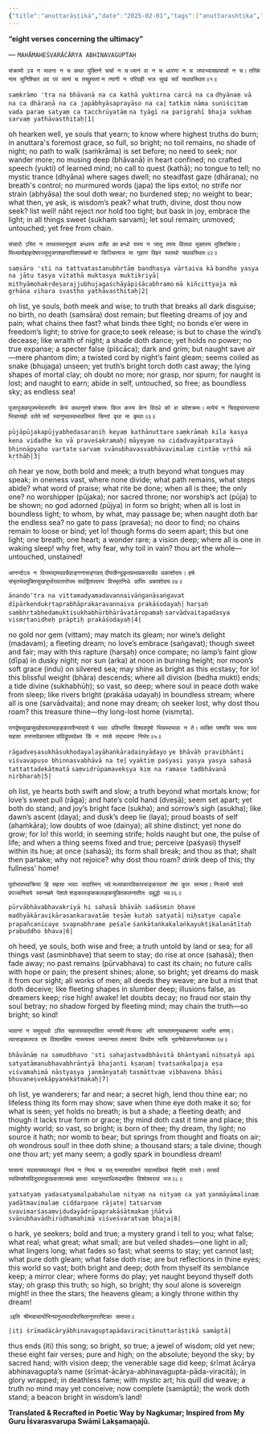 ```yaml
---
{"title":"anuttarāṣṭikā","date":"2025-02-01","tags":["anuttarashtika","abhinavagupta","scriptures"],"publish":true,"path":"scriptures/anuttarāṣṭikā.md","permalink":"/scriptures/anuttarashtika/","PassFrontmatter":true}
---
```


<span class="center-text">**“eight verses concerning the ultimacy”**</span>

<span class="center-text">— `MAHĀMAHEŚVARĀĊĀRYA ABHINAVAGUPTAḤ`</span>

</div>

<span class="center-text">`संक्रामो ऽत्र न भावना न च कथा युक्तिर्न चर्चा न च`</span>
<span class="center-text">`ध्यानं वा न च धारणा न च जपाभ्यासप्रयासो न च।`</span>
<span class="center-text">`तत्किं नाम सुनिश्चितं वद परं सत्यं च तच्छ्रूयतां`</span>
<span class="center-text">`न त्यागी न परिग्रही भज सुखं सर्वं यथावस्थितः॥१॥`</span>

<span class="center-text">`saṃkrāmo 'tra na bhāvanā na ca kathā yuktirna carcā na ca`</span>
<span class="center-text">`dhyānaṃ vā na ca dhāraṇā na ca japābhyāsaprayāso na ca|`</span>
<span class="center-text">`tatkiṃ nāma suniścitaṃ vada paraṃ satyaṃ ca tacchrūyatāṃ`</span>
<span class="center-text">`na tyāgī na parigrahī bhaja sukhaṃ sarvaṃ yathāvasthitaḥ|1|`</span>

<span class="center-text">oh hearken well, ye souls that yearn;</span>
<span class="center-text">to know where highest truths do burn;</span>
<span class="center-text">in anuttara's foremost grace, so full, so bright;</span>
<span class="center-text">no toil remains, no shade of night;</span>
<span class="center-text">no path to walk (saṁkrāma) is set before;</span>
<span class="center-text">no need to seek; nor wander more;</span>
<span class="center-text">no musing deep (bhāvanā) in heart confined;</span>
<span class="center-text">no crafted speech (yukti) of learned mind;</span>
<span class="center-text">no call to quest (kathā); no tongue to tell;</span>
<span class="center-text">no mystic trance (dhyāna) where sages dwell;</span>
<span class="center-text">no steadfast gaze (dhāraṇa); no breath's control;</span>
<span class="center-text">no murmured words (japa) the lips extol;</span>
<span class="center-text">no strife nor strain (abhyāsa) the soul doth wear;</span>
<span class="center-text">no burdened step; no weight to bear;</span>
<span class="center-text">what then, ye ask, is wisdom’s peak?</span>
<span class="center-text">what truth, divine, dost thou now seek?</span>
<span class="center-text">list well! nāht reject nor hold too tight;</span>
<span class="center-text">but bask in joy, embrace the light;</span>
<span class="center-text">in all things sweet (sukhaṁ sarvaṁ);</span>
<span class="center-text">let soul remain; unmoved;</span>
<span class="center-text">untouched; yet free from chain.</span>


<span class="center-text">`संसारो ऽस्ति न तत्त्वतस्तनुभृतां बन्धस्य वार्तैव का`</span>
<span class="center-text">`बन्धो यस्य न जातु तस्य वितथा मुक्तस्य मुक्तिक्रिया।`</span>
<span class="center-text">`मिथ्यामोहकृदेषरज्जुभुजगश्छायापिशाचभ्रमो`</span>
<span class="center-text">`मा किञ्चित्त्यज मा गृहाण विहर स्वस्थो यथावस्थितः॥२॥`</span>

<span class="center-text">`saṃsāro 'sti na tattvatastanubhṛtāṃ bandhasya vārtaiva kā`</span>
<span class="center-text">`bandho yasya na jātu tasya vitathā muktasya muktikriyā|`</span>
<span class="center-text">`mithyāmohakṛdeṣarajjubhujagaśchāyāpiśācabhramo`</span>
<span class="center-text">`mā kiñcittyaja mā gṛhāṇa vihara svastho yathāvasthitaḥ|2|`</span>

<span class="center-text">oh list, ye souls, both meek and wise;</span>
<span class="center-text">to truth that breaks all dark disguise;</span>
<span class="center-text">no birth, no death (saṁsāra) dost remain;</span>
<span class="center-text">but fleeting dreams of joy and pain;</span>
<span class="center-text">what chains thee fast? what binds thee tight;</span>
<span class="center-text">no bonds e’er were in freedom’s light;</span>
<span class="center-text">to strive for grace;to seek release;</span>
<span class="center-text">is but to chase the wind’s decease;</span>
<span class="center-text">like wraith of night; a shade doth dance;</span>
<span class="center-text">yet holds no power; no true expanse;</span>
<span class="center-text">a specter false (piścāca); dark and grim;</span>
<span class="center-text">but naught save air—mere phantom dim;</span>
<span class="center-text">a twisted cord by night’s faint gleam;</span>
<span class="center-text">seems coiled as snake (bhujaga) unseen;</span>
<span class="center-text">yet truth’s bright torch doth cast away;</span>
<span class="center-text">the lying shapes of mortal clay;</span>
<span class="center-text">oh doubt no more; nor grasp, nor spurn;</span>
<span class="center-text">for naught is lost; and naught to earn;</span>
<span class="center-text">abide in self, untouched, so free;</span>
<span class="center-text">as boundless sky; as endless sea!</span>


<span class="center-text">`पूजापूजकपूज्यभेदसरणिः केयं कथानुत्तरे`</span>
<span class="center-text">`संक्रामः किल कस्य केन विदधे को वा प्रवेशक्रमः।`</span>
<span class="center-text">`मायेयं न चिदद्वयात्परतया भिन्नाप्यहो वर्तते`</span>
<span class="center-text">`सर्वं स्वानुभवस्वभावविमलं चिन्तां वृथा मा कृथाः॥३॥`</span>

<span class="center-text">`pūjāpūjakapūjyabhedasaraṇiḥ keyaṃ kathānuttare`</span>
<span class="center-text">`saṃkrāmaḥ kila kasya kena vidadhe ko vā praveśakramaḥ|`</span>
<span class="center-text">`māyeyaṃ na cidadvayātparatayā bhinnāpyaho vartate`</span>
<span class="center-text">`sarvaṃ svānubhavasvabhāvavimalaṃ cintāṃ vṛthā mā kṛthāḥ|3|`</span>

<span class="center-text">oh hear ye now, both bold and meek;</span>
<span class="center-text">a truth beyond what tongues may speak;</span>
<span class="center-text">in oneness vast, where none divide;</span>
<span class="center-text">what path remains, what steps abide?</span>
<span class="center-text">what word of praise; what rite be done;</span>
<span class="center-text">when all is thee; the only one?</span>
<span class="center-text">no worshipper (pūjaka); nor sacred throne;</span>
<span class="center-text">nor worship’s act (pūja) to be shown;</span>
<span class="center-text">no god adorned (pūjya) in form so bright;</span>
<span class="center-text">when all is lost in boundless light;</span>
<span class="center-text">to whom, by what, may passage be;</span>
<span class="center-text">when naught doth bar the endless sea?</span>
<span class="center-text">no gate to pass (praveśa); no door to find;</span>
<span class="center-text">no chains remain to loose or bind;</span>
<span class="center-text">yet lo! though forms do seem apart;</span>
<span class="center-text">this but one light; one breath; one heart;</span>
<span class="center-text">a wonder rare; a vision deep;</span>
<span class="center-text">where all is one in waking sleep!</span>
<span class="center-text">why fret, why fear, why toil in vain?</span>
<span class="center-text">thou art the whole—untouched, unstained!</span>


<span class="center-text">`आनन्दोऽत्र न वित्तमद्यमदवन्नैवाङ्गनासङ्गवत्`</span>
<span class="center-text">`दीपार्केन्दुकृतप्रभाप्रकरवन्नैव प्रकाशोदयः।`</span>
<span class="center-text">`हर्षः संभृतभेदमुक्तिसुखभूर्भारावतारोपमः`</span>
<span class="center-text">`सर्वाद्वैतपदस्य विस्मृतनिधेः प्राप्तिः प्रकाशोदयः॥४॥`</span>

<span class="center-text">`ānando'tra na vittamadyamadavannaivāṅganāsaṅgavat`</span>
<span class="center-text">`dīpārkendukṛtaprabhāprakaravannaiva prakāśodayaḥ|`</span>
<span class="center-text">`harṣaḥ saṃbhṛtabhedamuktisukhabhūrbhārāvatāropamaḥ`</span>
<span class="center-text">`sarvādvaitapadasya vismṛtanidheḥ prāptiḥ prakāśodayaḥ|4|`</span>

<span class="center-text">no gold nor gem (vittam); may match its gleam;</span>
<span class="center-text">nor wine’s delight (madavam); a fleeting dream;</span>
<span class="center-text">no love’s embrace (saṅgavat); though sweet and fair;</span>
<span class="center-text">may with this rapture (harṣaḥ) once compare;</span>
<span class="center-text">no lamp’s faint glow (dīpa) in dusky night;</span>
<span class="center-text">nor sun (arka) at noon in burning height;</span>
<span class="center-text">nor moon’s soft grace (indu) on silvered sea;</span>
<span class="center-text">may shine as bright as this ecstasy;</span>
<span class="center-text">for lo! this blissful weight (bhāra) descends;</span>
<span class="center-text">where all division (bedha mukti) ends;</span>
<span class="center-text">a tide divine (sukhabhūḥ); so vast, so deep;</span>
<span class="center-text">where soul in peace doth wake from sleep;</span>
<span class="center-text">like rivers bright (prakāśa udayaḥ) in boundless stream;</span>
<span class="center-text">where all is one (sarvādvaita); and none may dream;</span>
<span class="center-text">oh seeker lost, why dost thou roam?</span>
<span class="center-text">this treasure thine—thy long-lost home (vismṛta).</span>


<span class="center-text">`रागद्वेषसुखासुखोदयलयाहङ्कारदैन्यादयो`</span>
<span class="center-text">`ये भावाः प्रविभान्ति विश्ववपुषो भिन्नस्वभावा न ते।`</span>
<span class="center-text">`व्यक्तिं पश्यसि यस्य यस्य सहसा तत्तत्तदेकात्मता`</span>
<span class="center-text">`संविद्रूपमवेक्ष्य किं न रमसे तद्भावना निर्भरः॥५॥`</span>

<span class="center-text">`rāgadveṣasukhāsukhodayalayāhaṅkāradainyādayo`</span>
<span class="center-text">`ye bhāvāḥ pravibhānti viśvavapuṣo bhinnasvabhāvā na te|`</span>
<span class="center-text">`vyaktiṃ paśyasi yasya yasya sahasā tattattadekātmatā`</span>
<span class="center-text">`saṃvidrūpamavekṣya kiṃ na ramase tadbhāvanā nirbharaḥ|5|`</span>

<span class="center-text">oh list, ye hearts both swift and slow;</span>
<span class="center-text">a truth beyond what mortals know;</span>
<span class="center-text">for love’s sweet pull (rāga);</span>
<span class="center-text">and hate’s cold hand (dveṣā);</span>
<span class="center-text">seem set apart; yet both do stand;</span>
<span class="center-text">and joy’s bright face (sukha);</span>
<span class="center-text">and sorrow’s sigh (asukha);</span>
<span class="center-text">like dawn’s ascent (daya);</span>
<span class="center-text">and dusk’s deep lie (laya);</span>
<span class="center-text">proud boasts of self (ahaṁkāra);</span>
<span class="center-text">low doubts of woe (dainya);</span>
<span class="center-text">all shine distinct; yet none do grow;</span>
<span class="center-text">for lo! this world; in seeming strife;</span>
<span class="center-text">holds naught but one, the pulse of life;</span>
<span class="center-text">and when a thing seems fixed and true;</span>
<span class="center-text">perceive (paśyasi) thyself within its hue;</span>
<span class="center-text">at once (sahasā); its form shall break;</span>
<span class="center-text">and thou as that; shalt then partake;</span>
<span class="center-text">why not rejoice? why dost thou roam?</span>
<span class="center-text">drink deep of this; thy fullness’ home!</span>


<span class="center-text">`पूर्वाभावभवक्रिया हि सहसा भावाः सदास्मिन् भवे`</span>
<span class="center-text">`मध्याकारविकारसङ्करवतां तेषां कुतः सत्यता।`</span>
<span class="center-text">`निःसत्ये चपले प्रपञ्चनिचये स्वप्नभ्रमे पेशले`</span>
<span class="center-text">`शङ्कातङ्ककलङ्कयुक्तिकलनातीतः प्रबुद्धो भव॥६॥`</span>

<span class="center-text">`pūrvābhāvabhavakriyā hi sahasā bhāvāḥ sadāsmin bhave`</span>
<span class="center-text">`madhyākāravikārasan‌karavatāṃ teṣāṃ kutaḥ satyatā|`</span>
<span class="center-text">`niḥsatye capale prapañcanicaye svapnabhrame peśale`</span>
<span class="center-text">`śaṅkātaṅkakalaṅkayuktikalanātītaḥ prabuddho bhava|6|`</span>

<span class="center-text">oh heed, ye souls, both wise and free;</span>
<span class="center-text">a truth untold by land or sea;</span>
<span class="center-text">for all things vast (asminbhave) that seem to stay;</span>
<span class="center-text">do rise at once (sahasā); then fade away;</span>
<span class="center-text">no past remains (pūrvabhava) to cast its chain;</span>
<span class="center-text">no future calls with hope or pain;</span>
<span class="center-text">the present shines; alone, so bright;</span>
<span class="center-text">yet dreams do mask it from our sight;</span>
<span class="center-text">all works of men; all deeds they weave;</span>
<span class="center-text">are but a mist that doth deceive;</span>
<span class="center-text">like fleeting shapes in slumber deep;</span>
<span class="center-text">illusions false, as dreamers keep;</span>
<span class="center-text">rise high! awake! let doubts decay;</span>
<span class="center-text">no fraud nor stain thy soul betray;</span>
<span class="center-text">no shadow forged by fleeting mind;</span>
<span class="center-text">may chain the truth—so bright; so kind!</span>


<span class="center-text">`भावानां न समुद्भवो ऽस्ति सहजस्त्वद्भाविता भान्त्यमी`</span>
<span class="center-text">`निःसत्या अपि सत्यतामनुभवभ्रान्त्या भजन्ति क्षणम्।`</span>
<span class="center-text">`त्वत्सङ्कल्पज एष विश्वमहिमा नास्त्यस्य जन्मान्यतः`</span>
<span class="center-text">`तस्मात्त्वं विभवेन भासि भुवनेष्वेकाप्यनेकात्मकः॥७॥`</span>

<span class="center-text">`bhāvānāṃ na samudbhavo 'sti sahajastvadbhāvitā bhāntyamī`</span>
<span class="center-text">`niḥsatyā api satyatāmanubhavabhrāntyā bhajanti kṣaṇam|`</span>
<span class="center-text">`tvatsaṅkalpaja eṣa viśvamahimā nāstyasya janmānyataḥ`</span>
<span class="center-text">`tasmāttvaṃ vibhavena bhāsi bhuvaneṣvekāpyanekātmakaḥ|7|`</span>

<span class="center-text">oh list, ye wanderers; far and near;</span>
<span class="center-text">a secret high, lend thou thine ear;</span>
<span class="center-text">no lifeless thing its form may show;</span>
<span class="center-text">save when thine eye doth make it so;</span>
<span class="center-text">for what is seen; yet holds no breath;</span>
<span class="center-text">is but a shade; a fleeting death;</span>
<span class="center-text">and though it lacks true form or grace;</span>
<span class="center-text">thy mind doth cast it time and place;</span>
<span class="center-text">this mighty world; so vast, so bright;</span>
<span class="center-text">is born of thee; thy dream, thy light;</span>
<span class="center-text">no source it hath; nor womb to bear;</span>
<span class="center-text">but springs from thought and floats on air;</span>
<span class="center-text">oh wondrous soul! in thee doth shine;</span>
<span class="center-text">a thousand stars; a tale divine;</span>
<span class="center-text">though one thou art; yet many seem;</span>
<span class="center-text">a godly spark in boundless dream!</span>


<span class="center-text">`यत्सत्यं यदसत्यमल्पबहुलं नित्यं न नित्यं च यत्`</span>
<span class="center-text">`यन्मायामलिनं यदात्मविमलं चिद्दर्पणे राजते।`</span>
<span class="center-text">`तत्सर्वं स्वविमर्शसंविदुदयाद्रूपप्रकाशात्मकं`</span>
<span class="center-text">`ज्ञात्वा स्वानुभवाधिरूढमहिमा विश्वेश्वरत्वं भज॥८॥`</span>

<span class="center-text">`yatsatyaṃ yadasatyamalpabahulaṃ nityaṃ na nityaṃ ca yat`</span>
<span class="center-text">`yanmāyāmalinaṃ yadātmavimalaṃ ciddarpaṇe rājate|`</span>
<span class="center-text">`tatsarvaṃ svavimarśasaṃvidudayādrūpaprakāśātmakaṃ`</span>
<span class="center-text">`jñātvā svānubhavādhirūḍhamahimā viśveśvaratvaṃ bhaja|8|`</span>

<span class="center-text">o hark, ye seekers; bold and true;</span>
<span class="center-text">a mystery grand i tell to you;</span>
<span class="center-text">what false; what real;</span>
<span class="center-text">what great; what small;</span>
<span class="center-text">are but veiled shades—one light in all;</span>
<span class="center-text">what lingers long; what fades so fast;</span>
<span class="center-text">what seems to stay; yet cannot last;</span>
<span class="center-text">what pure doth gleam; what false doth rise;</span>
<span class="center-text">are but reflections in thine eyes;</span>
<span class="center-text">this world so vast; both bright and deep;</span>
<span class="center-text">doth from thyself its semblance keep;</span>
<span class="center-text">a mirror clear; where forms do play;</span>
<span class="center-text">yet naught beyond thyself doth stay;</span>
<span class="center-text">oh grasp this truth; so high, so bright;</span>
<span class="center-text">thy soul alone is sovereign might!</span>
<span class="center-text">in thee the stars; the heavens gleam;</span>
<span class="center-text">a kingly throne within thy dream!</span>


<span class="center-text">`॥इति श्रीमदाचार्याभिनवगुप्तपादविरचितानुत्तराष्टिका समाप्ता॥`</span>

<span class="center-text">`|iti śrīmadācāryābhinavaguptapādaviracitānuttarāṣṭikā samāptā|`</span>

<span class="center-text">thus ends (iti) this song; so bright, so true;</span>
<span class="center-text">a jewel of wisdom; old yet new;</span>
<span class="center-text">these eight fair verses; pure and high;</span>
<span class="center-text">on the absolute; beyond the sky;</span>
<span class="center-text">by sacred hand; with vision deep;</span>
<span class="center-text">the venerable sage did keep;</span>
<span class="center-text">śrīmat ācārya abhinavagupta’s name</span> 
<span class="center-text">(śrīmat-ācārya-abhinavagupta-pāda-viracitā);</span>
<span class="center-text">in glory wrapped; in deathless fame;</span>
<span class="center-text">with mystic art; his quill did weave;</span>
<span class="center-text">a truth no mind may yet conceive;</span>
<span class="center-text">now complete (samāptā); the work doth stand;</span>
<span class="center-text">a beacon bright in wisdom’s land!</span>


<span class="center-text">**Translated & Recrafted in Poetic Way by Nagkumar; Inspired from My Guru Īśvarasvarupa Swāmī Lakṣamaṇajū.**</span>
